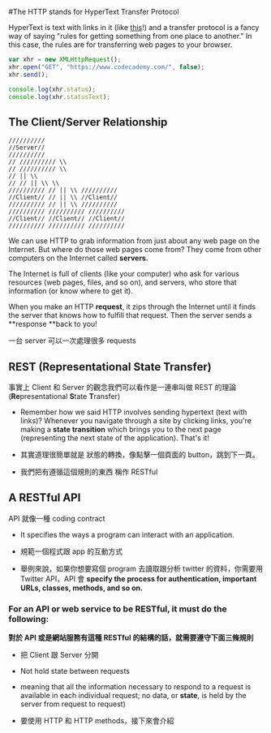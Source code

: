 #The HTTP stands for HyperText Transfer Protocol

HyperText is text with links in it \(like [this](http://www.w3.org/)!\) and a transfer protocol is a fancy way of saying "rules for getting something from one place to another." In this case, the rules are for transferring web pages to your browser.

```js
var xhr = new XMLHttpRequest();
xhr.open("GET", "https://www.codecademy.com/", false);
xhr.send();

console.log(xhr.status);
console.log(xhr.statusText);
```

## The Client/Server Relationship

```
//////////
//Server//
//////////
// ////////// \\
// ////////// \\
// || \\
// // || \\ \\
////////// // || \\ //////////
//Client// // || \\ //Client//
////////// // || \\ //////////
////////// ////////// //////////
//Client// //Client// //Client//
////////// ////////// //////////
```

We can use HTTP to grab information from just about any web page on the Internet. But where do those web pages come from? They come from other computers on the Internet called **servers.**

The Internet is full of clients \(like your computer\) who ask for various resources \(web pages, files, and so on\), and servers, who store that information \(or know where to get it\).

When you make an HTTP **request**, it zips through the Internet until it finds the server that knows how to fulfill that request. Then the server sends a **response **back to you!

一台 server 可以一次處理很多 requests

## REST \(**Re**presentational **S**tate **T**ransfer\)

事實上 Client 和 Server 的觀念我們可以看作是一連串叫做 REST 的理論 \(**Re**presentational **S**tate **T**ransfer\)

* Remember how we said HTTP involves sending hypertext \(text with links\)? Whenever you navigate through a site by clicking links, you're making a **state transition** which brings you to the next page \(representing the next state of the application\). That's it!

* 其實道理很簡單就是 狀態的轉換，像點擊一個頁面的 button，跳到下一頁。

* 我們把有遵循這個規則的東西 稱作 RESTful

## A RESTful API

API 就像一種 coding contract

* It specifies the ways a program can interact with an application.

* 規範一個程式跟 app 的互動方式

* 舉例來說，如果你想要寫個 program 去讀取跟分析 twitter 的資料，你需要用 Twitter API，API 會 **specify the process for authentication, important URLs, classes, methods, and so on.**

### For an API or web service to be RESTful, it must do the following:

**對於 API 或是網站服務有這種 RESTful 的結構的話，就需要遵守下面三條規則**

* 把 Client 跟 Server 分開

* Not hold state between requests

* meaning that all the information necessary to respond to a request is available in each individual request; no data, or **state**, is held by the server from request to request\)

* 要使用 HTTP 和 HTTP methods，接下來會介紹


